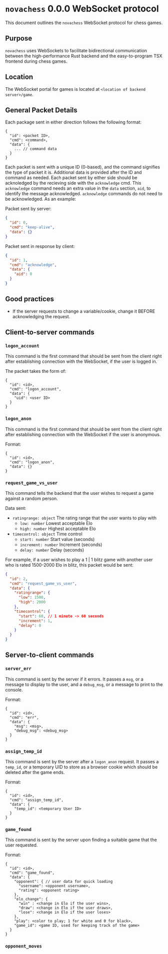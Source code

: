 # `novachess` 0.0.0 WebSocket protocol
This document outlines the `novachess` WebSocket protocol for chess games.

## Purpose
`novachess` uses WebSockets to facilitate bidirectional communication between the high-performance Rust backend and the easy-to-program TSX frontend during chess games.

## Location
The WebSocket portal for games is located at `<location of backend server>/game`.

## General Packet Details
Each package sent in either direction follows the following format:

```
{
  "id": <packet ID>,
  "cmd": <command>,
  "data": {
    ... // command data
  }
}
```

Each packet is sent with a unique ID (0-based), and the command signifies the type of packet it is. Additional data is provided after the ID and command as needed.
Each packet sent by either side should be acknoledged by the recieving side with the `acknowledge` cmd. 
This `acknowledge` command needs an extra value in the `data` section, `aid`, to identify the message acknowledged.
`acknowledge` commands do not need to be acknowledged.
As an example:

Packet sent by server:
```json
{
  "id": 0,
  "cmd": "keep-alive",
  "data": {}
}
```

Packet sent in response by client:
```json
{
  "id": 1,
  "cmd": "acknowledge",
  "data": {
    "aid": 0
  }
}
```
## Good practices
- If the server requests to change a variable/cookie, change it BEFORE acknowledging the request.

## Client-to-server commands
### `logon_account`
This command is the first command that should be sent from the client right after establishing connection with the WebSocket, if the user is logged in.

The packet takes the form of:
```
{
  "id": <id>,
  "cmd": "logon_account",
  "data": {
    "uid": <user ID>
  }
}
```

### `logon_anon`
This command is the first command that should be sent from the client right after establishing connection with the WebSocket if the user is anonymous.

Format:
```
{
  "id": <id>,
  "cmd": "logon_anon",
  "data": {}
}
```

### `request_game_vs_user`
This command tells the backend that the user wishes to request a game against a random person.

Data sent:
- `ratingrange: object` The rating range that the user wants to play with
  - `low: number` Lowest acceptable Elo
  - `high: number` Highest acceptable Elo
- `timecontrol: object` Time control
  - `start: number` Start value (seconds)
  - `increment: number` Increment (seconds)
  - `delay: number` Delay (seconds)

For example, if a user wishes to play a 1 | 1 blitz game with another user who is rated 1500-2000 Elo in blitz, this packet would be sent:
```json
{
  "id": 2,
  "cmd": "request_game_vs_user",
  "data": {
    "ratingrange": {
      "low": 1500,
      "high": 2000
    },
    "timecontrol": {
      "start": 60, // 1 minute -> 60 seconds
      "increment": 1,
      "delay": 0
    }
  }
}
```

## Server-to-client commands
### `server_err`
This command is sent by the server if it errors. It passes a `msg`, or a message to display to the user, and a `debug_msg`, or a message to print to the 
console.

Format:
```
{
  "id": <id>,
  "cmd": "err",
  "data": {
    "msg": <msg>,
    "debug_msg": <debug_msg>
  }
}
```

### `assign_temp_id`
This command is sent by the server after a `logon_anon` request. It passes a `temp_id`, or a temporary UID to store as a browser cookie which should be deleted after the game ends.

Format:
```
{
  "id": <id>,
  "cmd": "assign_temp_id",
  "data": {
    "temp_id": <temporary User ID>
  }
}  
```

### `game_found`
This command is sent by the server upon finding a suitable game that the user requested.

Format:
```
{
  "id": <id>,
  "cmd": "game_found",
  "data": {
    "opponent": { // user data for quick loading
      "username": <opponent username>,
      "rating": <opponent rating> 
    },
    "elo_change": {
      "win" : <change in Elo if the user wins>,
      "draw": <change in Elo if the user draws>,
      "lose": <change in Elo if the user loses>
    },
    "play": <color to play; 1 for white and 0 for black>,
    "game_id": <game ID, used for keeping track of the game>
  }
}
```

### `opponent_moves`
